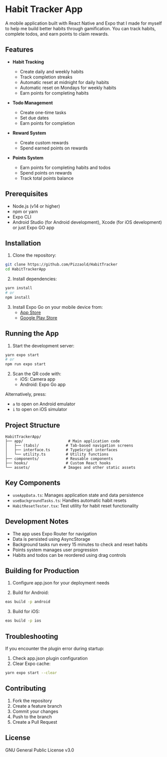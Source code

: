 # Habit Tracker App

A mobile application built with React Native and Expo that I made for myself to help me build better habits through gamification. You can track habits, complete todos, and earn points to claim rewards.

## Features

- **Habit Tracking**
  - Create daily and weekly habits
  - Track completion streaks
  - Automatic reset at midnight for daily habits
  - Automatic reset on Mondays for weekly habits
  - Earn points for completing habits

- **Todo Management**
  - Create one-time tasks
  - Set due dates
  - Earn points for completion

- **Reward System**
  - Create custom rewards
  - Spend earned points on rewards

- **Points System**
  - Earn points for completing habits and todos
  - Spend points on rewards
  - Track total points balance

## Prerequisites

- Node.js (v14 or higher)
- npm or yarn
- Expo CLI
- Android Studio (for Android development), Xcode (for iOS development) or just Expo GO app

## Installation

1. Clone the repository:
```bash
git clone https://github.com/Pizzaold/HabitTracker
cd HabitTrackerApp
```

2. Install dependencies:
```bash
yarn install
# or
npm install
```

3. Install Expo Go on your mobile device from:
   - [App Store](https://apps.apple.com/app/apple-store/id982107779)
   - [Google Play Store](https://play.google.com/store/apps/details?id=host.exp.exponent)

## Running the App

1. Start the development server:
```bash
yarn expo start
# or
npm run expo start
```

2. Scan the QR code with:
   - iOS: Camera app
   - Android: Expo Go app

Alternatively, press:
- `a` to open on Android emulator
- `i` to open on iOS simulator

## Project Structure

```
HabitTrackerApp/
├── app/                    # Main application code
│   ├── (tabs)/            # Tab-based navigation screens
│   ├── interface.ts       # TypeScript interfaces
│   └── utility.ts         # Utility functions
├── components/            # Reusable components
├── hooks/                 # Custom React hooks
└── assets/               # Images and other static assets
```

## Key Components

- `useAppData.ts`: Manages application state and data persistence
- `useBackgroundTasks.ts`: Handles automatic habit resets
- `HabitResetTester.tsx`: Test utility for habit reset functionality

## Development Notes

- The app uses Expo Router for navigation
- Data is persisted using AsyncStorage
- Background tasks run every 15 minutes to check and reset habits
- Points system manages user progression
- Habits and todos can be reordered using drag controls

## Building for Production

1. Configure app.json for your deployment needs

2. Build for Android:
```bash
eas build -p android
```

3. Build for iOS:
```bash
eas build -p ios
```

## Troubleshooting

If you encounter the plugin error during startup:
1. Check app.json plugin configuration
2. Clear Expo cache:
```bash
yarn expo start --clear
```

## Contributing

1. Fork the repository
2. Create a feature branch
3. Commit your changes
4. Push to the branch
5. Create a Pull Request

## License

GNU General Public License v3.0

